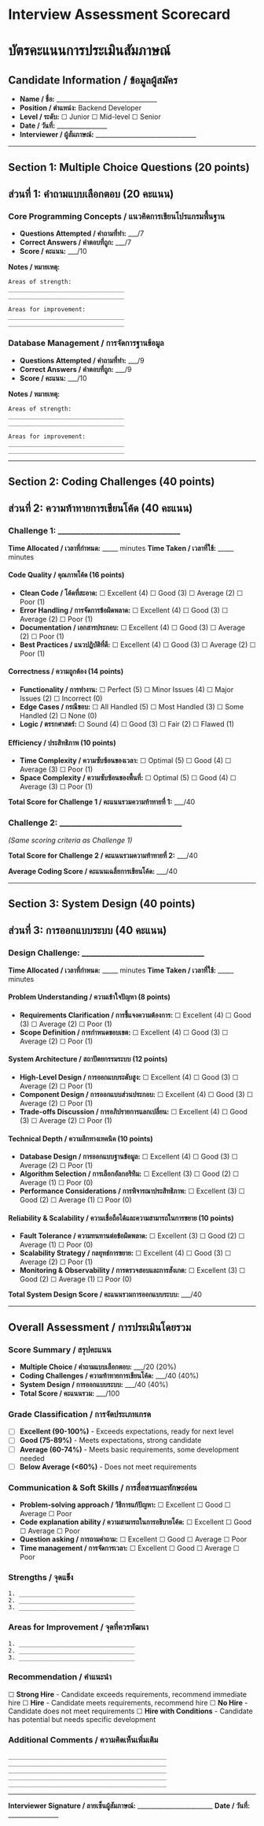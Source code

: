 # Interview Assessment Scorecard
# บัตรคะแนนการประเมินสัมภาษณ์

## Candidate Information / ข้อมูลผู้สมัคร
- **Name / ชื่อ:** ________________________________
- **Position / ตำแหน่ง:** Backend Developer
- **Level / ระดับ:** ☐ Junior ☐ Mid-level ☐ Senior
- **Date / วันที่:** ________________
- **Interviewer / ผู้สัมภาษณ์:** ________________________________

---

## Section 1: Multiple Choice Questions (20 points)
## ส่วนที่ 1: คำถามแบบเลือกตอบ (20 คะแนน)

### Core Programming Concepts / แนวคิดการเขียนโปรแกรมพื้นฐาน
- **Questions Attempted / คำถามที่ทำ:** ___/7
- **Correct Answers / คำตอบที่ถูก:** ___/7
- **Score / คะแนน:** ___/10

**Notes / หมายเหตุ:**
```
Areas of strength:
_________________________________
_________________________________

Areas for improvement:
_________________________________
_________________________________
```

### Database Management / การจัดการฐานข้อมูล
- **Questions Attempted / คำถามที่ทำ:** ___/9
- **Correct Answers / คำตอบที่ถูก:** ___/9
- **Score / คะแนน:** ___/10

**Notes / หมายเหตุ:**
```
Areas of strength:
_________________________________
_________________________________

Areas for improvement:
_________________________________
_________________________________
```

---

## Section 2: Coding Challenges (40 points)
## ส่วนที่ 2: ความท้าทายการเขียนโค้ด (40 คะแนน)

### Challenge 1: ________________________________
**Time Allocated / เวลาที่กำหนด:** _____ minutes
**Time Taken / เวลาที่ใช้:** _____ minutes

#### Code Quality / คุณภาพโค้ด (16 points)
- **Clean Code / โค้ดที่สะอาด:** ☐ Excellent (4) ☐ Good (3) ☐ Average (2) ☐ Poor (1)
- **Error Handling / การจัดการข้อผิดพลาด:** ☐ Excellent (4) ☐ Good (3) ☐ Average (2) ☐ Poor (1)
- **Documentation / เอกสารประกอบ:** ☐ Excellent (4) ☐ Good (3) ☐ Average (2) ☐ Poor (1)
- **Best Practices / แนวปฏิบัติที่ดี:** ☐ Excellent (4) ☐ Good (3) ☐ Average (2) ☐ Poor (1)

#### Correctness / ความถูกต้อง (14 points)
- **Functionality / การทำงาน:** ☐ Perfect (5) ☐ Minor Issues (4) ☐ Major Issues (2) ☐ Incorrect (0)
- **Edge Cases / กรณีขอบ:** ☐ All Handled (5) ☐ Most Handled (3) ☐ Some Handled (2) ☐ None (0)
- **Logic / ตรรกศาสตร์:** ☐ Sound (4) ☐ Good (3) ☐ Fair (2) ☐ Flawed (1)

#### Efficiency / ประสิทธิภาพ (10 points)
- **Time Complexity / ความซับซ้อนของเวลา:** ☐ Optimal (5) ☐ Good (4) ☐ Average (3) ☐ Poor (1)
- **Space Complexity / ความซับซ้อนของพื้นที่:** ☐ Optimal (5) ☐ Good (4) ☐ Average (3) ☐ Poor (1)

**Total Score for Challenge 1 / คะแนนรวมความท้าทายที่ 1:** ___/40

### Challenge 2: ________________________________
*(Same scoring criteria as Challenge 1)*

**Total Score for Challenge 2 / คะแนนรวมความท้าทายที่ 2:** ___/40

**Average Coding Score / คะแนนเฉลี่ยการเขียนโค้ด:** ___/40

---

## Section 3: System Design (40 points)
## ส่วนที่ 3: การออกแบบระบบ (40 คะแนน)

### Design Challenge: ________________________________
**Time Allocated / เวลาที่กำหนด:** _____ minutes
**Time Taken / เวลาที่ใช้:** _____ minutes

#### Problem Understanding / ความเข้าใจปัญหา (8 points)
- **Requirements Clarification / การชี้แจงความต้องการ:** ☐ Excellent (4) ☐ Good (3) ☐ Average (2) ☐ Poor (1)
- **Scope Definition / การกำหนดขอบเขต:** ☐ Excellent (4) ☐ Good (3) ☐ Average (2) ☐ Poor (1)

#### System Architecture / สถาปัตยกรรมระบบ (12 points)
- **High-Level Design / การออกแบบระดับสูง:** ☐ Excellent (4) ☐ Good (3) ☐ Average (2) ☐ Poor (1)
- **Component Design / การออกแบบส่วนประกอบ:** ☐ Excellent (4) ☐ Good (3) ☐ Average (2) ☐ Poor (1)
- **Trade-offs Discussion / การอภิปรายการแลกเปลี่ยน:** ☐ Excellent (4) ☐ Good (3) ☐ Average (2) ☐ Poor (1)

#### Technical Depth / ความลึกทางเทคนิค (10 points)
- **Database Design / การออกแบบฐานข้อมูล:** ☐ Excellent (4) ☐ Good (3) ☐ Average (2) ☐ Poor (1)
- **Algorithm Selection / การเลือกอัลกอริทึม:** ☐ Excellent (3) ☐ Good (2) ☐ Average (1) ☐ Poor (0)
- **Performance Considerations / การพิจารณาประสิทธิภาพ:** ☐ Excellent (3) ☐ Good (2) ☐ Average (1) ☐ Poor (0)

#### Reliability & Scalability / ความเชื่อถือได้และความสามารถในการขยาย (10 points)
- **Fault Tolerance / ความทนทานต่อข้อผิดพลาด:** ☐ Excellent (3) ☐ Good (2) ☐ Average (1) ☐ Poor (0)
- **Scalability Strategy / กลยุทธ์การขยาย:** ☐ Excellent (4) ☐ Good (3) ☐ Average (2) ☐ Poor (1)
- **Monitoring & Observability / การตรวจสอบและการสังเกต:** ☐ Excellent (3) ☐ Good (2) ☐ Average (1) ☐ Poor (0)

**Total System Design Score / คะแนนรวมการออกแบบระบบ:** ___/40

---

## Overall Assessment / การประเมินโดยรวม

### Score Summary / สรุปคะแนน
- **Multiple Choice / คำถามแบบเลือกตอบ:** ___/20 (20%)
- **Coding Challenges / ความท้าทายการเขียนโค้ด:** ___/40 (40%)
- **System Design / การออกแบบระบบ:** ___/40 (40%)
- **Total Score / คะแนนรวม:** ___/100

### Grade Classification / การจัดประเภทเกรด
- ☐ **Excellent (90-100%)** - Exceeds expectations, ready for next level
- ☐ **Good (75-89%)** - Meets expectations, strong candidate
- ☐ **Average (60-74%)** - Meets basic requirements, some development needed
- ☐ **Below Average (<60%)** - Does not meet requirements

### Communication & Soft Skills / การสื่อสารและทักษะอ่อน
- **Problem-solving approach / วิธีการแก้ปัญหา:** ☐ Excellent ☐ Good ☐ Average ☐ Poor
- **Code explanation ability / ความสามารถในการอธิบายโค้ด:** ☐ Excellent ☐ Good ☐ Average ☐ Poor
- **Question asking / การถามคำถาม:** ☐ Excellent ☐ Good ☐ Average ☐ Poor
- **Time management / การจัดการเวลา:** ☐ Excellent ☐ Good ☐ Average ☐ Poor

### Strengths / จุดแข็ง
```
1. _________________________________
2. _________________________________
3. _________________________________
```

### Areas for Improvement / จุดที่ควรพัฒนา
```
1. _________________________________
2. _________________________________
3. _________________________________
```

### Recommendation / คำแนะนำ
☐ **Strong Hire** - Candidate exceeds requirements, recommend immediate hire
☐ **Hire** - Candidate meets requirements, recommend hire
☐ **No Hire** - Candidate does not meet requirements
☐ **Hire with Conditions** - Candidate has potential but needs specific development

### Additional Comments / ความคิดเห็นเพิ่มเติม
```
_____________________________________________
_____________________________________________
_____________________________________________
_____________________________________________
_____________________________________________
```

---

**Interviewer Signature / ลายเซ็นผู้สัมภาษณ์:** ________________________
**Date / วันที่:** ________________

